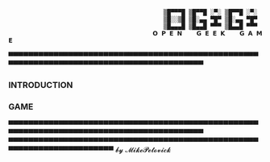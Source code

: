                                                ▒█▀▀▀█ ▒█▀▀█ ░▀░ ▒█▀▀█ ░▀░ 
                                               ▒█░░▒█ ▒█░▄▄ ▀█▀ ▒█░▄▄ ▀█▀ 
                                               ▒█▄▄▄█ ▒█▄▄█ ▀▀▀ ▒█▄▄█ ▀▀▀
                                            𝗢 𝗣 𝗘 𝗡    𝗚 𝗘 𝗘 𝗞    𝗚 𝗔 𝗠 𝗘      
▀▀▀▀▀▀▀▀▀▀▀▀▀▀▀▀▀▀▀▀▀▀▀▀▀▀▀▀▀▀▀▀▀▀▀▀▀▀▀▀▀▀▀▀▀▀▀▀▀▀▀▀▀▀▀▀▀▀▀▀▀▀▀▀▀▀▀▀▀▀▀▀▀▀▀▀▀▀▀▀▀▀▀▀▀▀▀▀▀
### INTRODUCTION

### GAME

▀▀▀▀▀▀▀▀▀▀▀▀▀▀▀▀▀▀▀▀▀▀▀▀▀▀▀▀▀▀▀▀▀▀▀▀▀▀▀▀▀▀▀▀▀▀▀▀▀▀▀▀▀▀▀▀▀▀▀▀▀▀▀▀▀▀▀▀▀▀▀▀▀▀▀▀▀▀▀▀▀▀▀▀▀▀▀▀▀
▀▀▀▀▀▀▀▀▀▀▀▀▀▀▀▀▀▀▀▀▀▀▀▀▀▀▀▀▀▀▀▀▀▀▀▀▀▀▀▀▀▀▀▀▀▀▀▀▀▀▀▀▀▀▀▀▀▀▀▀▀▀▀▀▀▀▀▀▀▀▀ 𝓫𝔂 𝓜𝓲𝓴𝓮𝓟𝓮𝓽𝓸𝓿𝓲𝓬𝓴
